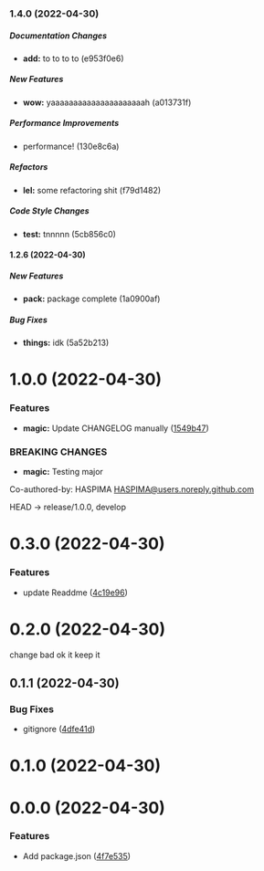 ### 1.4.0 (2022-04-30)

##### Documentation Changes

* **add:**  to to to to (e953f0e6)

##### New Features

* **wow:**  yaaaaaaaaaaaaaaaaaaaaah (a013731f)

##### Performance Improvements

*  performance! (130e8c6a)

##### Refactors

* **lel:**  some refactoring shit (f79d1482)

##### Code Style Changes

* **test:**  tnnnnn (5cb856c0)

#### 1.2.6 (2022-04-30)

##### New Features

* **pack:**  package complete (1a0900af)

##### Bug Fixes

* **things:**  idk (5a52b213)

# 1.0.0 (2022-04-30)


### Features

* **magic:** Update CHANGELOG manually ([1549b47](https://github.com/IngSoft2-Gr6/tmp-test/commits/1549b479671b04f0552117edef6a4cb303f99d16))


### BREAKING CHANGES

* **magic:** Testing major

Co-authored-by: HASPIMA <HASPIMA@users.noreply.github.com>


HEAD -> release/1.0.0, develop



# 0.3.0 (2022-04-30)

### Features

- update Readdme ([4c19e96](https://github.com/IngSoft2-Gr6/tmp-test/commits/4c19e9625e55e53ac2f3eda55280a432924c6136))

# 0.2.0 (2022-04-30)

change bad ok it keep it

## 0.1.1 (2022-04-30)

### Bug Fixes

- gitignore ([4dfe41d](https://github.com/IngSoft2-Gr6/tmp-test/commits/4dfe41d98af8c69a65bc0c5cb9e27da225a7d8f8))

# 0.1.0 (2022-04-30)

# 0.0.0 (2022-04-30)

### Features

- Add package.json ([4f7e535](https://github.com/IngSoft2-Gr6/tmp-test/commits/4f7e5359206ea0e56668e3c799312a12691d0d4e))
